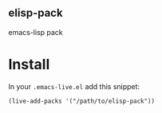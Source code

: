 ## elisp-pack

emacs-lisp pack

# Install

In your `.emacs-live.el` add this snippet:
```elisp
(live-add-packs '("/path/to/elisp-pack"))
```

